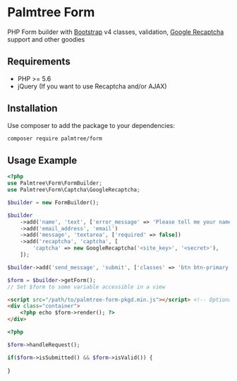 # Palmtree Form

PHP Form builder with [Bootstrap](https://getbootstrap.com/) v4 classes, validation, [Google Recaptcha](https://www.google.com/recaptcha/intro/) support and other goodies

## Requirements
* PHP >= 5.6
* jQuery (If you want to use Recaptcha and/or AJAX)

## Installation

Use composer to add the package to your dependencies:
```bash
composer require palmtree/form
```

## Usage Example

```php
<?php
use Palmtree\Form\FormBuilder;
use Palmtree\Form\Captcha\GoogleRecaptcha;

$builder = new FormBuilder();

$builder
    ->add('name', 'text', ['error_message' => 'Please tell me your name'])
    ->add('email_address', 'email')
    ->add('message', 'textarea', ['required' => false])
    ->add('recaptcha', 'captcha', [
        'captcha' => new GoogleRecaptcha('<site_key>', '<secret>'),
    ]);

$builder->add('send_message', 'submit', ['classes' => 'btn btn-primary']);

$form = $builder->getForm();
// Set $form to some variable accessible in a view

```

```html
<script src="/path/to/palmtree-form-pkgd.min.js"></script> <!-- Optional -->
<div class="container">
    <?php echo $form->render(); ?>
</div>
```

```php
<?php

$form->handleRequest();

if($form->isSubmitted() && $form->isValid()) {
    
}
```
